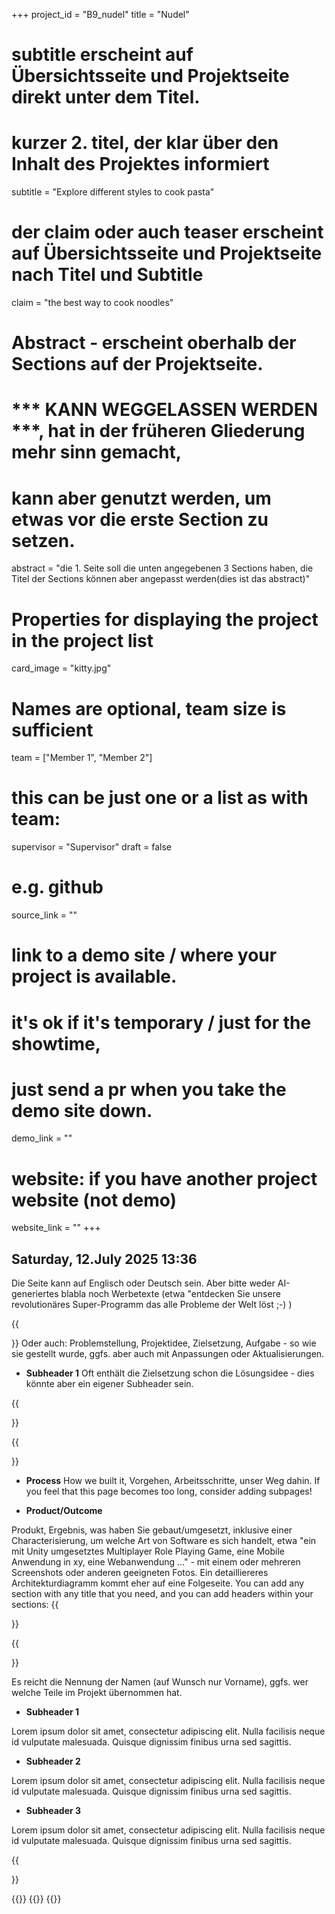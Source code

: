 +++
project_id = "B9_nudel"
title = "Nudel"

# subtitle erscheint auf Übersichtsseite und Projektseite direkt unter dem Titel.
# kurzer 2. titel, der klar über den Inhalt des Projektes informiert
subtitle = "Explore different styles to cook pasta"

# der claim oder auch teaser erscheint auf Übersichtsseite und Projektseite nach Titel und Subtitle
claim = "the best way to cook noodles"

# Abstract - erscheint oberhalb der Sections auf der Projektseite. 
# *** KANN WEGGELASSEN WERDEN ***, hat in der früheren Gliederung mehr sinn gemacht,
# kann aber genutzt werden, um etwas vor die erste Section zu setzen.
abstract = "die 1. Seite soll die unten angegebenen 3 Sections haben, die Titel der Sections können aber angepasst werden(dies ist das abstract)"

# Properties for displaying the project in the project list
card_image = "kitty.jpg"

# Names are optional, team size is sufficient
team = ["Member 1", "Member 2"]
# this can be just one or a list as with team:
supervisor = "Supervisor"
draft = false


# e.g. github
source_link = ""
# link to a demo site / where your project is available.
# it's ok if it's temporary / just for the showtime, 
# just send a pr when you take the demo site down.
demo_link = ""
# website: if you have another project website (not demo)
website_link = ""
+++

## Saturday, 12.July 2025 13:36

Die Seite kann auf Englisch oder Deutsch sein. Aber bitte weder AI-generiertes blabla noch Werbetexte (etwa "entdecken Sie unsere revolutionäres Super-Programm das alle Probleme der Welt löst ;-) ) 

{{<section title="Our Goal">}}
Oder auch: Problemstellung, Projektidee, Zielsetzung, Aufgabe - so wie sie gestellt wurde, ggfs. aber auch mit Anpassungen oder
Aktualisierungen. 

* **Subheader 1**
Oft enthält die Zielsetzung schon die Lösungsidee - dies könnte aber ein eigener Subheader sein.

{{</section>}}


{{<section title="Process and Outcome">}}
* **Process**
How we built it, Vorgehen, Arbeitsschritte, unser Weg dahin.
If you feel that this page becomes too long, consider adding subpages!

* **Product/Outcome**

Produkt, Ergebnis, was haben Sie gebaut/umgesetzt, inklusive einer Characterisierung, um welche Art von Software es sich handelt, etwa  "ein mit Unity umgesetztes Multiplayer Role Playing Game, eine Mobile Anwendung in xy, eine Webanwendung ..." - mit einem oder mehreren Screenshots oder anderen geeigneten Fotos.
Ein detailliereres Architekturdiagramm kommt eher auf eine Folgeseite.
You can add any section with any title that you need, and you can add headers within your sections:
{{</section>}} 


{{<section title="Team">}}

Es reicht die Nennung der Namen (auf Wunsch nur Vorname), ggfs. wer welche Teile im Projekt übernommen hat. 


* **Subheader 1**

Lorem ipsum dolor sit amet, consectetur adipiscing elit. Nulla facilisis neque id vulputate malesuada. Quisque dignissim finibus urna sed sagittis. 


* **Subheader 2**

Lorem ipsum dolor sit amet, consectetur adipiscing elit. Nulla facilisis neque id vulputate malesuada. Quisque dignissim finibus urna sed sagittis. 

* **Subheader 3**

Lorem ipsum dolor sit amet, consectetur adipiscing elit. Nulla facilisis neque id vulputate malesuada. Quisque dignissim finibus urna sed sagittis. 

{{</section>}} 



{{<gallery>}}
{{<team-member image="cat.jpg" name="team member cat">}}
{{</gallery>}}


